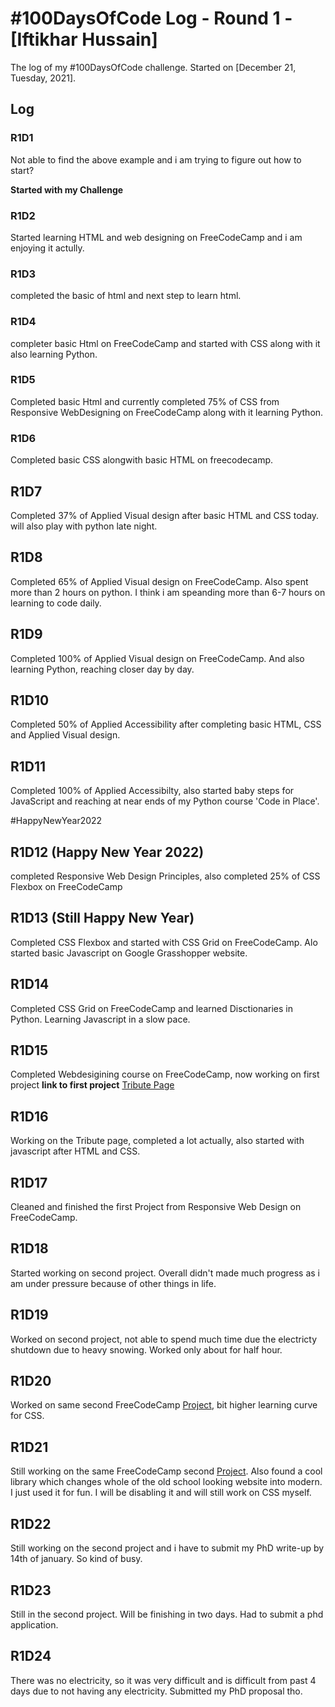 # #100DaysOfCode Log - Round 1 - [Iftikhar Hussain]

The log of my #100DaysOfCode challenge. Started on [December 21, Tuesday, 2021].

## Log

### R1D1

<!-- Started a Weather App. Worked on the draft layout of the app, struggled with OpenWeather API http://www.example.com -->

Not able to find the above example and i am trying to figure out how to start?

**Started with my Challenge**

### R1D2

Started learning HTML and web designing on FreeCodeCamp and i am enjoying it actully.

### R1D3

completed the basic of html and next step to learn html.

### R1D4

completer basic Html on FreeCodeCamp and started with CSS along with it also learning Python.

### R1D5

Completed basic Html and currently completed 75% of CSS from Responsive WebDesigning on FreeCodeCamp along with it learning Python.

### R1D6 

Completed basic CSS alongwith basic HTML on freecodecamp. 


## R1D7

Completed 37% of Applied Visual design after basic HTML and CSS today. will also play with python late night.


## R1D8

Completed 65% of Applied Visual design on FreeCodeCamp. Also spent more than 2 hours on python. I think i am speanding more than 6-7 hours on learning to code daily. 

## R1D9

Completed 100% of Applied Visual design on FreeCodeCamp. And also learning Python, reaching closer day by day.

## R1D10 

Completed 50% of Applied Accessibility after completing basic HTML, CSS and Applied Visual design.

## R1D11

Completed 100% of Applied Accessibilty, also started baby steps for JavaScript and reaching at near ends of my Python course 'Code in Place'.

#HappyNewYear2022


## R1D12 (Happy New Year 2022)

completed Responsive Web Design Principles, also completed 25% of CSS Flexbox on FreeCodeCamp

## R1D13 (Still Happy New Year)

Completed CSS Flexbox and started with CSS Grid on FreeCodeCamp. Alo started basic Javascript on Google Grasshopper website. 


## R1D14

Completed CSS Grid on FreeCodeCamp and learned Disctionaries in Python. Learning Javascript in a slow pace.

## R1D15
Completed Webdesigining course on  FreeCodeCamp, now working on first project **link to first project** [Tribute Page](https://codepen.io/ifti891/pen/wvrjwXP)


## R1D16

Working on the Tribute page, completed a lot actually, also started with javascript after HTML and CSS.

## R1D17
Cleaned and finished the first Project from Responsive Web Design on FreeCodeCamp. 

## R1D18
Started working on second project. Overall didn't made much progress as i am under pressure because of other things in life.

## R1D19
Worked on second project, not able to spend much time due the electricty shutdown due to heavy snowing. Worked only about for half hour.

## R1D20
Worked on same second FreeCodeCamp [Project](https://codepen.io/ifti891/pen/xxXJWYx?editors=1000), bit higher learning curve for CSS. 

## R1D21
Still working on the same FreeCodeCamp second [Project](https://codepen.io/ifti891/pen/xxXJWYx?editors=1000). Also found a cool library which changes whole of the old school looking website into modern. I just used it for fun. I will be disabling it and will still work on CSS myself.  

## R1D22
Still working on the second project and i have to submit my PhD write-up by 14th of january. So kind of busy. 

## R1D23
Still in the second project. Will be finishing in two days. Had to submit a phd application.

## R1D24
There was no electricity, so it was very difficult and is difficult from past 4 days due to not having any electricity. Submitted my PhD proposal tho. 